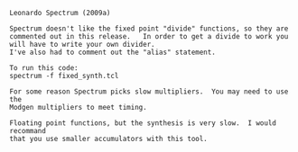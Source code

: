     Leonardo Spectrum (2009a)
    
    Spectrum doesn't like the fixed point "divide" functions, so they are
    commented out in this release.   In order to get a divide to work you
    will have to write your own divider.
    I've also had to comment out the "alias" statement.
    
    To run this code:
    spectrum -f fixed_synth.tcl
    
    For some reason Spectrum picks slow multipliers.  You may need to use the
    Modgen multipliers to meet timing.
    
    Floating point functions, but the synthesis is very slow.  I would recommand
    that you use smaller accumulators with this tool.
